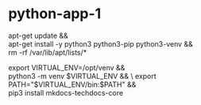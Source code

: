 # python-app-1

apt-get update && \
    apt-get install -y python3 python3-pip python3-venv && \
    rm -rf /var/lib/apt/lists/*

export VIRTUAL_ENV=/opt/venv && \
python3 -m venv $VIRTUAL_ENV && \
export PATH="$VIRTUAL_ENV/bin:$PATH" && \
pip3 install mkdocs-techdocs-core